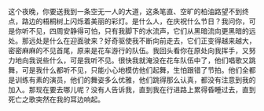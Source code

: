 这个夜晚，你要送我到一条空无一人的大道，这条笔直、空旷的柏油路望不到终点，路边的梧桐树上闪烁着美丽的彩灯。是什么人，在庆祝什么节日？我问你，可是你听不见，四周安静得可怕，只有我脚下的水流声，它们从黑暗流向更黑暗的远处。那远处是什么在迎面驶来？好奇驱使我不断向前走去，它们正变得越来越大，密密麻麻的不见首尾，原来是花车游行的队伍。我回头看你在原处向我挥手，又努力地向我说些什么，可是我听不见。很快我就淹没在花车队伍中了，他们唱歌又跳舞，可是我什么都听不见，只能小心地模仿他们起舞，生怕跟错了节拍。他们全都是训练有素的演员，他们的舞姿多么优雅，他们跳得那么认真，都没有注意到我的加入。那现在要去哪儿呢？没有人告诉我，直到我在行进路上累得昏睡过去，直到死亡之歌突然在我的耳边响起。